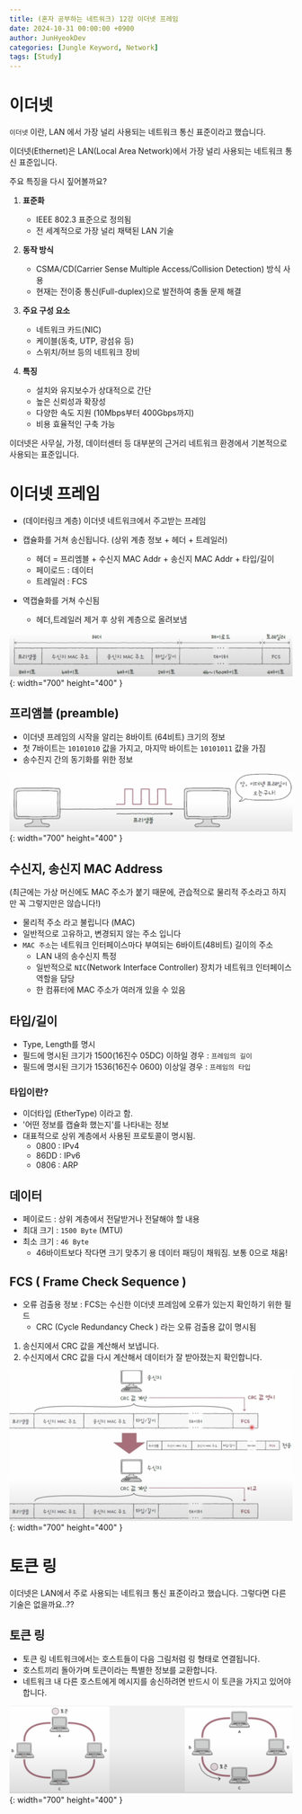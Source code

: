 ```yaml
---
title: (혼자 공부하는 네트워크) 12강 이더넷 프레임
date: 2024-10-31 00:00:00 +0900
author: JunHyeokDev
categories: [Jungle Keyword, Network]
tags: [Study]
---
```


# 이더넷

`이더넷` 이란, LAN 에서 가장 널리 사용되는 네트워크 통신 표준이라고 했습니다.

이더넷(Ethernet)은 LAN(Local Area Network)에서 가장 널리 사용되는 네트워크 통신 표준입니다.

주요 특징을 다시 짚어볼까요?

1. **표준화**
   - IEEE 802.3 표준으로 정의됨
   - 전 세계적으로 가장 널리 채택된 LAN 기술

2. **동작 방식**
   - CSMA/CD(Carrier Sense Multiple Access/Collision Detection) 방식 사용
   - 현재는 전이중 통신(Full-duplex)으로 발전하여 충돌 문제 해결

3. **주요 구성 요소**
   - 네트워크 카드(NIC)
   - 케이블(동축, UTP, 광섬유 등)
   - 스위치/허브 등의 네트워크 장비

4. **특징**
   - 설치와 유지보수가 상대적으로 간단
   - 높은 신뢰성과 확장성
   - 다양한 속도 지원 (10Mbps부터 400Gbps까지)
   - 비용 효율적인 구축 가능

이더넷은 사무실, 가정, 데이터센터 등 대부분의 근거리 네트워크 환경에서 기본적으로 사용되는 표준입니다.

# 이더넷 프레임

- (데이터링크 계층) 이더넷 네트워크에서 주고받는 프레임

- 캡슐화를 거쳐 송신됩니다. (상위 계층 정보 + 헤더 + 트레일러)
    - 헤더 = 프리엠블 + 수신지 MAC Addr + 송신지 MAC Addr + 타입/길이
    - 페이로드 : 데이터
    - 트레일러 : FCS 
- 역캡슐화를 거쳐 수신됨
    - 헤더,트레일러 제거 후 상위 계층으로 올려보냄

![Desktop View](/assets/ethernet_frame.png){: width="700" height="400" }

## 프리앰블 (preamble)
- 이더넷 프레임의 시작을 알리는 8바이트 (64비트) 크기의 정보
- 첫 7바이트는 `10101010` 값을 가지고, 마지막 바이트는 `10101011` 값을 가짐
- 송수진지 간의 동기화를 위한 정보

![Desktop View](/assets/Network/ethernet_preamble.png){: width="700" height="400" }

## 수신지, 송신지 MAC Address

(최근에는 가상 머신에도 MAC 주소가 붙기 때문에, 관습적으로 물리적 주소라고 하지만 꼭 그렇지만은 않습니다!)

- 물리적 주소 라고 불립니다 (MAC)
- 일반적으로 고유하고, 변경되지 않는 주소 입니다
- `MAC 주소`는 네트워크 인터페이스마다 부여되는 6바이트(48비트) 길이의 주소
    - LAN 내의 송수신지 특정
    - 일반적으로 `NIC`(Network Interface Controller) 장치가 네트워크 인터페이스 역할을 담당
    - 한 컴퓨터에 MAC 주소가 여러개 있을 수 있음

## 타입/길이

- Type, Length를 명시
- 필드에 명시된 크기가 1500(16진수 05DC) 이하일 경우 : `프레임의 길이`
- 필드에 명시된 크기가 1536(16진수 0600) 이상일 경우 : `프레임의 타입`

### 타입이란?

- 이더타입 (EtherType) 이라고 함.
- '어떤 정보를 캡슐화 했는지'를 나타내는 정보
- 대표적으로 상위 계층에서 사용된 프로토콜이 명시됨.
    - 0800 : IPv4
    - 86DD : IPv6
    - 0806 : ARP

## 데이터 

- 페이로드 : 상위 계층에서 전달받거나 전달해야 할 내용
- 최대 크기 : `1500 Byte` (MTU)
- 최소 크기 : `46 Byte`
    - 46바이트보다 작다면 크기 맞추기 용 데이터 패딩이 채워짐. 보통 0으로 채움!

## FCS ( Frame Check Sequence )

- 오류 검출용 정보 : FCS는 수신한 이더넷 프레임에 오류가 있는지 확인하기 위한 필드
    - CRC (Cycle Redundancy Check ) 라는 오류 검출용 값이 명시됨

1. 송신지에서 CRC 값을 계산해서 보냅니다.
2. 수신지에서 CRC 값을 다시 계산해서 데이터가 잘 받아졌는지 확인합니다.

![Desktop View](/assets/Network/ethernet_CRC.png){: width="700" height="400" }

# 토큰 링

이더넷은 LAN에서 주로 사용되는 네트워크 통신 표준이라고 했습니다.
그렇다면 다른 기술은 없을까요..??

## 토큰 링

- 토큰 링 네트워크에서는 호스트들이 다음 그림처럼 링 형태로 연결됩니다.
- 호스트끼리 돌아가며 토큰이라는 특별한 정보를 교환합니다.
- 네트워크 내 다른 호스트에게 메시지를 송신하려면 반드시 이 토큰을 가지고 있어야 합니다.

![Desktop View](/assets/Network/token_ring.png){: width="700" height="400" }

